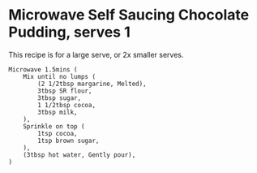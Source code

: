 Microwave Self Saucing Chocolate Pudding, serves 1
=================================================

This recipe is for a large serve, or 2x smaller serves.

    Microwave 1.5mins (
        Mix until no lumps (
            (2 1/2tbsp margarine, Melted),
            3tbsp SR flour,
            3tbsp sugar,
            1 1/2tbsp cocoa,
            3tbsp milk,
        ),
        Sprinkle on top (
            1tsp cocoa,
            1tsp brown sugar,
        ),
        (3tbsp hot water, Gently pour),
    )
